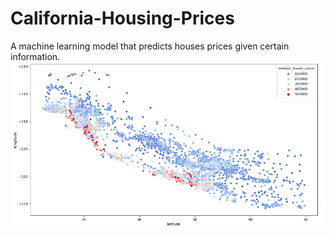 # California-Housing-Prices
 A machine learning model that predicts houses prices given certain information.
![Image alt](https://github.com/HoJluK/California-Housing-Prices/blob/main/image/California.PNG)
